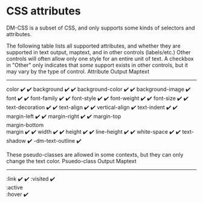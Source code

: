 # CSS attributes


DM-CSS is a subset of CSS, and only supports some kinds of
selectors and attributes. 

The following table lists all
supported attributes, and whether they are supported in text output,
maptext, and in other controls (labels/etc.) Other controls will often
allow only one style for an entire unit of text. A checkbox in \"Other\"
only indicates that *some* support exists in other controls, but it may
vary by the type of control.
  Attribute          Output   Maptext
  ------------------ -------- ---------
  color              ✔️       ✔️
  background         ✔️       ✔️
  background-color   ✔️       ✔️
  background-image   ✔️       
  font               ✔️       ✔️
  font-family        ✔️       ✔️
  font-style         ✔️       ✔️
  font-weight        ✔️       ✔️
  font-size          ✔️       ✔️
  text-decoration    ✔️       ✔️
  text-align         ✔️       ✔️
  vertical-align              ✔️
  text-indent        ✔️       ✔️
  margin-left        ✔️       ✔️
  margin-right       ✔️       ✔️
  margin-top                  
  margin-bottom               
  margin             ✔️       ✔️
  width              ✔️       ✔️
  height             ✔️       ✔️
  line-height        ✔️       ✔️
  white-space        ✔️       ✔️
  text-shadow                 ✔️
  -dm-text-outline            ✔️


These pseudo-classes are allowed in some contexts, but they can
only change the text color.
  Psuedo-class   Output   Maptext
  -------------- -------- ---------
  :link          ✔️       ✔️
  :visited       ✔️       
  :active                 
  :hover                  ✔️

